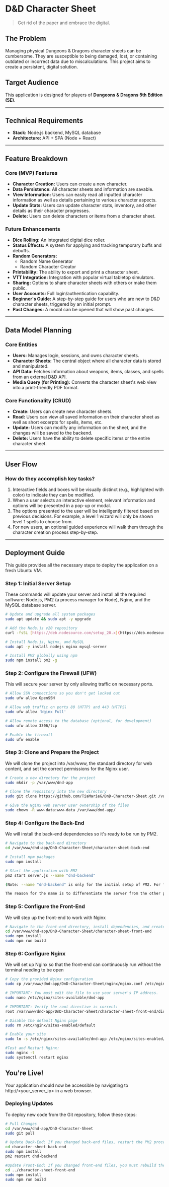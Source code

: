 # D&D Character Sheet

> Get rid of the paper and embrace the digital.

## The Problem

Managing physical Dungeons & Dragons character sheets can be cumbersome. They are susceptible to being damaged, lost, or containing outdated or incorrect data due to miscalculations. This project aims to create a persistent, digital solution.

## Target Audience

This application is designed for players of **Dungeons & Dragons 5th Edition (5E)**.

---

## Technical Requirements

* **Stack:** Node.js backend, MySQL database
* **Architecture:** API + SPA (Node + React)

---

## Feature Breakdown

### Core (MVP) Features

* **Character Creation:** Users can create a new character.
* **Data Persistence:** All character sheets and information are savable.
* **View Information:** Users can easily read all inputted character information as well as details pertaining to various character aspects.
* **Update Stats:** Users can update character stats, inventory, and other details as their character progresses.
* **Delete:** Users can delete characters or items from a character sheet.

### Future Enhancements

* **Dice Rolling:** An integrated digital dice roller.
* **Status Effects:** A system for applying and tracking temporary buffs and debuffs.
* **Random Generators:**
    * Random Name Generator
    * Random Character Creator
* **Printability:** The ability to export and print a character sheet.
* **VTT Integration:** Integration with popular virtual tabletop simulators.
* **Sharing:** Options to share character sheets with others or make them public.
* **User Accounts:** Full login/authentication capability.
* **Beginner's Guide:** A step-by-step guide for users who are new to D&D character sheets, triggered by an initial prompt.
* **Past Changes:** A modal can be opened that will show past changes.

---

## Data Model Planning

### Core Entities

* **Users:** Manages login, sessions, and owns character sheets.
* **Character Sheets:** The central object where all character data is stored and manipulated.
* **API Data:** Fetches information about weapons, items, classes, and spells from an external D&D API.
* **Media Query (for Printing):** Converts the character sheet's web view into a print-friendly PDF format.

### Core Functionality (CRUD)

* **Create:** Users can create new character sheets.
* **Read:** Users can view all saved information on their character sheet as well as short excerpts for spells, items, etc.
* **Update:** Users can modify any information on the sheet, and the changes will be saved to the backend.
* **Delete:** Users have the ability to delete specific items or the entire character sheet.

---

## User Flow

### How do they accomplish key tasks?

1.  Interactive fields and boxes will be visually distinct (e.g., highlighted with color) to indicate they can be modified.
2.  When a user selects an interactive element, relevant information and options will be presented in a pop-up or modal.
3.  The options presented to the user will be intelligently filtered based on previous decisions. For example, a level 1 wizard will only be shown level 1 spells to choose from.
4.  For new users, an optional guided experience will walk them through the character creation process step-by-step.

---

## Deployment Guide

This guide provides all the necessary steps to deploy the application on a fresh Ubuntu VM.

### Step 1: Initial Server Setup

These commands will update your server and install all the required software: Node.js, PM2 (a process manager for Node), Nginx, and the MySQL database server.

```bash
# Update and upgrade all system packages
sudo apt update && sudo apt -y upgrade

# Add the Node.js v20 repository
curl -fsSL [https://deb.nodesource.com/setup_20.x](https://deb.nodesource.com/setup_20.x) | sudo -E bash -

# Install Node.js, Nginx, and MySQL
sudo apt -y install nodejs nginx mysql-server

# Install PM2 globally using npm
sudo npm install pm2 -g
```

### Step 2: Configure the Firewall (UFW)

This will secure your server by only allowing traffic on necessary ports.

```bash
# Allow SSH connections so you don't get locked out
sudo ufw allow OpenSSH

# Allow web traffic on ports 80 (HTTP) and 443 (HTTPS)
sudo ufw allow 'Nginx Full'

# Allow remote access to the database (optional, for development)
sudo ufw allow 3306/tcp

# Enable the firewall
sudo ufw enable
```

### Step 3: Clone and Prepare the Project

We will clone the project into /var/www, the standard directory for web content, and set the correct permissions for the Nginx user.

```bash
# Create a new directory for the project
sudo mkdir -p /var/www/dnd-app

# Clone the repository into the new directory
sudo git clone https://github.com/TiaMarieG/DnD-Character-Sheet.git /var/www/dnd-app/DnD-Character-Sheet

# Give the Nginx web server user ownership of the files
sudo chown -R www-data:www-data /var/www/dnd-app/
```

### Step 4: Configure the Back-End

We will install the back-end dependencies so it's ready to be run by PM2.

```bash
# Navigate to the back-end directory
cd /var/www/dnd-app/DnD-Character-Sheet/character-sheet-back-end

# Install npm packages
sudo npm install

# Start the application with PM2
pm2 start server.js --name "dnd-backend"

(Note: --name "dnd-backend" is only for the initial setup of PM2. For future starts, you can simply run pm2 start dnd-backend. 

The reason for the name is to differentiate the server from the other projects running on your VM.)
```

### Step 5: Configure the Front-End

We will step up the front-end to work with Nginx

```bash
# Navigate to the front-end directory, install dependencies, and create the static production build.
cd /var/www/dnd-app/DnD-Character-Sheet/character-sheet-front-end
sudo npm install
sudo npm run build
```

### Step 6: Configure Nginx

We will set up Nginx so that the front-end can continuously run without the terminal needing to be open

```bash
# Copy the provided Nginx configuration
sudo cp /var/www/dnd-app/DnD-Character-Sheet/nginx/nginx.conf /etc/nginx/sites-available/dnd-app

# IMPORTANT: You must edit the file to use your server's IP address.
sudo nano /etc/nginx/sites-available/dnd-app

# IMPORTANT: Verify the root directive is correct: 
root /var/www/dnd-app/DnD-Character-Sheet/character-sheet-front-end/dist;

# Disable the default Nginx page
sudo rm /etc/nginx/sites-enabled/default

# Enable your site
sudo ln -s /etc/nginx/sites-available/dnd-app /etc/nginx/sites-enabled/

#Test and Restart Nginx:
sudo nginx -t
sudo systemctl restart nginx
```

## You're Live!

Your application should now be accessible by navigating to http://<your_server_ip> in a web browser.

### Deploying Updates

To deploy new code from the Git repository, follow these steps:

```bash
# Pull Changes
cd /var/www/dnd-app/DnD-Character-Sheet
sudo git pull

# Update Back-End: If you changed back-end files, restart the PM2 process.
cd character-sheet-back-end
sudo npm install
pm2 restart dnd-backend

#Update Front-End: If you changed front-end files, you must rebuild the dist folder
cd ../character-sheet-front-end
sudo npm install
sudo npm run build
```